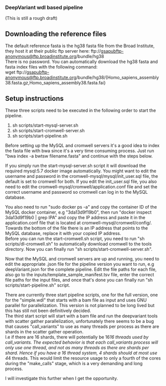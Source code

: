 ### DeepVariant wdl based pipeline  
(This is still a rough draft)

## Downloading the reference files  
The default reference fasta is the hg38 fasta file from the Broad Institute, they host it at their public ftp server here: ftp://gsapubftp-anonymous@ftp.broadinstitute.org/bundle/hg38  
There is no password. You can automatically download the hg38 fasta and fasta index files with the following command:  
wget ftp://gsapubftp-anonymous@ftp.broadinstitute.org/bundle/hg38/{Homo_sapiens_assembly38.fasta.gz,Homo_sapiens_assembly38.fasta.fai}


## Setup instructions
These three scripts need to be executed in the following order to start the pipeline.  
1. sh scripts/start-mysql-server.sh  
2. sh scripts/start-cromwell-server.sh  
3. sh scripts/start-pipeline.sh  

Before setting up the MySQL and cromwell servers it's a good idea to index the fasta file with bwa since it's a very time consuming process. Just run "bwa index -a bwtsw filename.fasta" and continue with the steps below.

If you simply run the start-mysql-server.sh script it will download the required mysql:5.7 docker image automatically. You might want to edit the username and password in the cromwell-mysql/mysql/init_user.sql file, the default is set to cromwell for both. If you edit the init_user.sql file, you also need to edit the cromwell-mysql/cromwell/application.conf file and set the correct username and password so cromwell can log in to the MySQL database.  

You also need to run "sudo docker ps -a" and copy the container ID of the MySQL docker container, e.g "3da13d9f19b0", then run "docker inspect 3da13d9f19b0 | grep IPA" and copy the IP address and paste it in the application.conf file that is located at cromwell-mysql/cromwell/config/. Towards the bottom of the file there is an IP address that points to the MySQL database, replace it with your copied IP address.  
Before you can run the start-cromwell.sh script, you need to run "sh scripts/dl-cromwell.sh" to automatically download cromwell to the tools directory. Now you can finally run "sh scripts/start-cromwell-server.sh".

Now that the MySQL and cromwell servers are up and running, you need to edit the appropriate .json file for the pipeline version you want to run, e.g deepVariant.json for the complete pipeline. Edit the file paths for each file, also go to the inputs/template_sample_manifest.tsv file, enter the correct file paths for the input files, and once that's done you can finally run "sh scripts/start-pipeline.sh" script.

There are currently three start pipeline scripts, one for the full version, one for the "simple.wdl" that starts with a bam file as input and uses GNU parallel for parallelization. This version is not planned to be long lived but this has still not been definitively decided.  
The third start script will start with a bam file and run the deepvariant tools with scatter gather parallelization, unfortunately there seems to be a bug that causes "call_variants" to use as many threads per process as there are shards in the scatter gather operation.  
I.e if there are 16 shards, there will potentially be 16*16 threads used by call_variants. The expected behavior is that each call_variants process will only use one thread, and not as many threads as there are shards _per shard_. Hence if you have a 16 thread system, 4 shards should at most use 4*4 threads. This would limit the resource usage to only a fourth of the cores during the "make_calls" stage, which is a very demanding and long process.

I will investigate this further when I get the opportunity.
